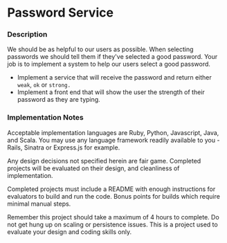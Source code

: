 # Password Service

### Description

We should be as helpful to our users as possible. When selecting passwords we
should tell them if they've selected a good password. Your job is to implement
a system to help our users select a good password.

* Implement a service that will receive the password and return either `weak`,
  `ok` or `strong.`
* Implement a front end that will show the user the strength of their password
  as they are typing.

### Implementation Notes

Acceptable implementation languages are Ruby, Python, Javascript, Java, and Scala. You may use any language framework readily available to you - Rails, Sinatra or Express.js for example.

Any design decisions not specified herein are fair game. Completed projects will be evaluated on their design, and cleanliness of implementation.

Completed projects must include a README with enough instructions for evaluators to build and run the code. Bonus points for builds which require minimal manual steps.

Remember this project should take a maximum of 4 hours to complete. Do not get hung up on scaling or persistence issues. This is a project used to evaluate your design and coding skills only.